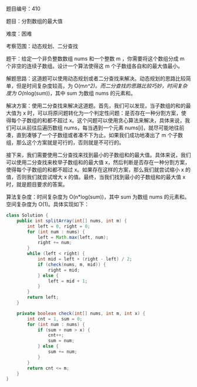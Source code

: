 题目编号：410

题目：分割数组的最大值

难度：困难

考察范围：动态规划、二分查找

题干：给定一个非负整数数组 nums 和一个整数 m ，你需要将这个数组分成 m 个非空的连续子数组。设计一个算法使得这 m 个子数组各自和的最大值最小。

解题思路：这道题可以使用动态规划或者二分查找来解决。动态规划的思路比较简单，但是时间复杂度较高，为 O(m*n^2)。而二分查找的思路比较巧妙，时间复杂度为 O(n*log(sum))，其中 sum 为数组 nums 的元素和。

解决方案：使用二分查找来解决这道题。首先，我们可以发现，当子数组的和的最大值为 x 时，可以将原问题转化为一个判定性问题：是否存在一种分割方案，使得每个子数组的和都不超过 x。这个问题可以使用贪心算法来解决，具体来说，我们可以从前往后遍历数组 nums，每当遇到一个元素 nums[i]，就尽可能地往前凑，直到凑够了一个子数组或者凑不下为止。如果我们成功地凑出了 m 个子数组，那么这个方案就是可行的，否则就是不可行的。

接下来，我们需要使用二分查找来找到最小的子数组和的最大值。具体来说，我们可以使用二分查找来枚举子数组和的最大值 x，然后判断是否存在一种分割方案，使得每个子数组的和都不超过 x。如果存在这样的方案，那么我们就尝试缩小 x 的值，否则我们就尝试增大 x 的值。最终，当我们找到最小的子数组和的最大值 x 时，就是题目要求的答案。

算法复杂度：时间复杂度为 O(n*log(sum))，其中 sum 为数组 nums 的元素和。空间复杂度为 O(1)。具体实现如下：

```java
class Solution {
    public int splitArray(int[] nums, int m) {
        int left = 0, right = 0;
        for (int num : nums) {
            left = Math.max(left, num);
            right += num;
        }
        while (left < right) {
            int mid = left + (right - left) / 2;
            if (check(nums, m, mid)) {
                right = mid;
            } else {
                left = mid + 1;
            }
        }
        return left;
    }

    private boolean check(int[] nums, int m, int x) {
        int cnt = 1, sum = 0;
        for (int num : nums) {
            if (sum + num > x) {
                cnt++;
                sum = num;
            } else {
                sum += num;
            }
        }
        return cnt <= m;
    }
}
```